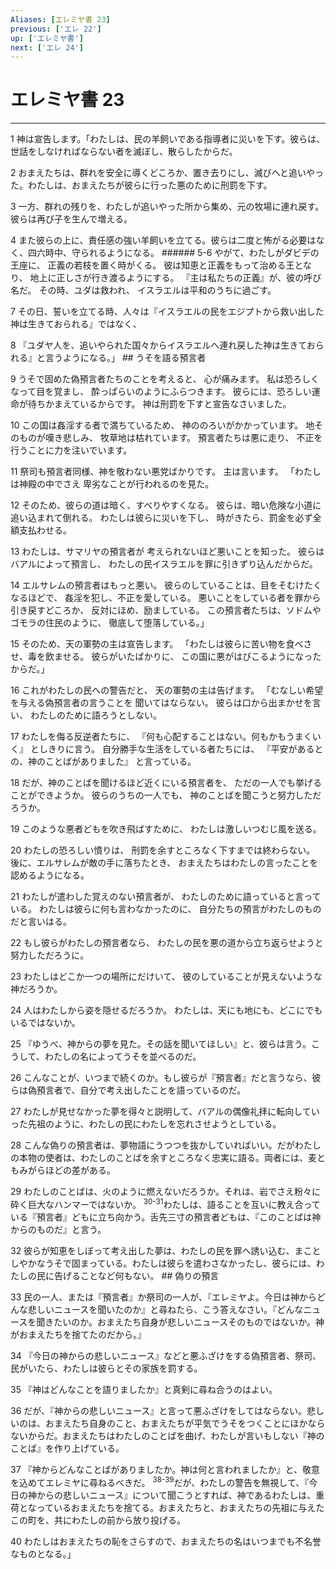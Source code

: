 ```yaml
---
Aliases: [エレミヤ書 23]
previous: ['エレ 22']
up: ['エレミヤ書']
next: ['エレ 24']
---
```

# エレミヤ書 23

***




1 
神は宣告します。「わたしは、民の羊飼いである指導者に災いを下す。彼らは、世話をしなければならない者を滅ぼし、散らしたからだ。 



2 
おまえたちは、群れを安全に導くどころか、置き去りにし、滅びへと追いやった。わたしは、おまえたちが彼らに行った悪のために刑罰を下す。 



3 
一方、群れの残りを、わたしが追いやった所から集め、元の牧場に連れ戻す。彼らは再び子を生んで増える。 



4 
また彼らの上に、責任感の強い羊飼いを立てる。彼らは二度と怖がる必要はなく、四六時中、守られるようになる。 ###### 5-6 やがて、わたしがダビデの王座に、 正義の若枝を置く時がくる。 彼は知恵と正義をもって治める王となり、 地上に正しさが行き渡るようにする。 『主は私たちの正義』が、彼の呼び名だ。 その時、ユダは救われ、 イスラエルは平和のうちに過ごす。 



7 
その日、誓いを立てる時、人々は『イスラエルの民をエジプトから救い出した神は生きておられる』ではなく、 



8 
『ユダヤ人を、追いやられた国々からイスラエルへ連れ戻した神は生きておられる』と言うようになる。」 ## うそを語る預言者 



9 
うそで固めた偽預言者たちのことを考えると、 心が痛みます。 私は恐ろしくなって目を覚まし、 酔っぱらいのようにふらつきます。 彼らには、恐ろしい運命が待ちかまえているからです。 神は刑罰を下すと宣告なさいました。 



10 
この国は姦淫する者で満ちているため、 神ののろいがかかっています。 地そのものが嘆き悲しみ、 牧草地は枯れています。 預言者たちは悪に走り、 不正を行うことに力を注いでいます。 



11 
祭司も預言者同様、神を敬わない悪党ばかりです。 主は言います。 「わたしは神殿の中でさえ 卑劣なことが行われるのを見た。 



12 
そのため、彼らの道は暗く、すべりやすくなる。 彼らは、暗い危険な小道に追い込まれて倒れる。 わたしは彼らに災いを下し、 時がきたら、罰金を必ず全額支払わせる。 



13 
わたしは、サマリヤの預言者が 考えられないほど悪いことを知った。 彼らはバアルによって預言し、 わたしの民イスラエルを罪に引きずり込んだからだ。 



14 
エルサレムの預言者はもっと悪い。 彼らのしていることは、目をそむけたくなるほどで、 姦淫を犯し、不正を愛している。 悪いことをしている者を罪から引き戻すどころか、 反対にほめ、励ましている。 この預言者たちは、ソドムやゴモラの住民のように、 徹底して堕落している。」 



15 
そのため、天の軍勢の主は宣告します。 「わたしは彼らに苦い物を食べさせ、毒を飲ませる。 彼らがいたばかりに、 この国に悪がはびこるようになったからだ。」 



16 
これがわたしの民への警告だと、 天の軍勢の主は告げます。 「むなしい希望を与える偽預言者の言うことを 聞いてはならない。 彼らは口から出まかせを言い、 わたしのために語ろうとしない。 



17 
わたしを侮る反逆者たちに、 『何も心配することはない。何もかもうまくいく』 としきりに言う。 自分勝手な生活をしている者たちには、 『平安があるとの、神のことばがありました』 と言っている。 



18 
だが、神のことばを聞けるほど近くにいる預言者を、 ただの一人でも挙げることができようか。 彼らのうちの一人でも、 神のことばを聞こうと努力しただろうか。 



19 
このような悪者どもを吹き飛ばすために、 わたしは激しいつむじ風を送る。 



20 
わたしの恐ろしい憤りは、 刑罰を余すところなく下すまでは終わらない。 後に、エルサレムが敵の手に落ちたとき、 おまえたちはわたしの言ったことを認めるようになる。 



21 
わたしが遣わした覚えのない預言者が、 わたしのために語っていると言っている。 わたしは彼らに何も言わなかったのに、 自分たちの預言がわたしのものだと言いはる。 



22 
もし彼らがわたしの預言者なら、 わたしの民を悪の道から立ち返らせようと 努力しただろうに。 



23 
わたしはどこか一つの場所にだけいて、 彼のしていることが見えないような神だろうか。 



24 
人はわたしから姿を隠せるだろうか。 わたしは、天にも地にも、どこにでもいるではないか。 



25 
『ゆうべ、神からの夢を見た。その話を聞いてほしい』と、彼らは言う。こうして、わたしの名によってうそを並べるのだ。 



26 
こんなことが、いつまで続くのか。もし彼らが『預言者』だと言うなら、彼らは偽預言者で、自分で考え出したことを語っているのだ。 



27 
わたしが見せなかった夢を得々と説明して、バアルの偶像礼拝に転向していった先祖のように、わたしの民にわたしを忘れさせようとしている。 



28 
こんな偽りの預言者は、夢物語にうつつを抜かしていればいい。だがわたしの本物の使者は、わたしのことばを余すところなく忠実に語る。両者には、麦ともみがらほどの差がある。 



29 
わたしのことばは、火のように燃えないだろうか。それは、岩でさえ粉々に砕く巨大なハンマーではないか。 <sup class="versenum">30-31</sup>わたしは、語ることを互いに教え合っている『預言者』どもに立ち向かう。舌先三寸の預言者どもは、『このことばは神からのものだ』と言う。 



32 
彼らが知恵をしぼって考え出した夢は、わたしの民を罪へ誘い込む、まことしやかなうそで固まっている。わたしは彼らを遣わさなかったし、彼らには、わたしの民に告げることなど何もない。 ## 偽りの預言 



33 
民の一人、または『預言者』か祭司の一人が、『エレミヤよ。今日は神からどんな悲しいニュースを聞いたのか』と尋ねたら、こう答えなさい。『どんなニュースを聞きたいのか。おまえたち自身が悲しいニュースそのものではないか。神がおまえたちを捨てたのだから。』 



34 
『今日の神からの悲しいニュース』などと悪ふざけをする偽預言者、祭司、民がいたら、わたしは彼らとその家族を罰する。 



35 
『神はどんなことを語りましたか』と真剣に尋ね合うのはよい。 



36 
だが、『神からの悲しいニュース』と言って悪ふざけをしてはならない。悲しいのは、おまえたち自身のこと、おまえたちが平気でうそをつくことにほかならないからだ。おまえたちはわたしのことばを曲げ、わたしが言いもしない『神のことば』を作り上げている。 



37 
『神からどんなことばがありましたか。神は何と言われましたか』と、敬意を込めてエレミヤに尋ねるべきだ。 <sup class="versenum">38-39</sup>だが、わたしの警告を無視して、『今日の神からの悲しいニュース』について聞こうとすれば、神であるわたしは、重荷となっているおまえたちを捨てる。おまえたちと、おまえたちの先祖に与えたこの町を、共にわたしの前から放り投げる。 



40 
わたしはおまえたちの恥をさらすので、おまえたちの名はいつまでも不名誉なものとなる。」
